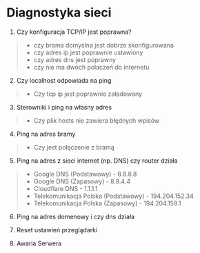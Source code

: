 # Diagnostyka sieci

1.  Czy konfiguracja TCP/IP jest poprawna?

> -   czy brama domyślna jest dobrze skonfigurowana
> -   czy adres ip jest poprawnie ustawiony
> -   czy adres dns jest poprawny
> -   czy nie ma dwóch polaczeń do internetu

2.  Czy localhost odpowiada na ping


> -   Czy tcp ip jest poprawnie załadowany

3.  Sterowniki i ping na własny adres
> -   Czy plik hosts nie zawiera błędnych wpisów

4.  Ping na adres bramy
> - Czy jest połączenie z bramą

5.  Ping na adres z sieci internet (np. DNS)
  czy router działa
> -   Google DNS (Podstawowy) - 8.8.8.8
> -   Google DNS (Zapasowy) - 8.8.4.4
> -   Cloudflare DNS - 1.1.1.1
> -   Telekomunikacja Polska (Podstawowy) - 194.204.152.34
> -   Telekomunikacja Polska (Zapasowy) - 194.204.159.1

6.  Ping na adres domenowy i czy dns działa

7.  Reset ustawień przeglądarki

8.  Awaria Serwera

